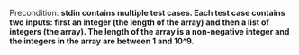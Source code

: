 Precondition: **stdin contains multiple test cases. Each test case contains two inputs: first an integer (the length of the array) and then a list of integers (the array). The length of the array is a non-negative integer and the integers in the array are between 1 and 10^9.**